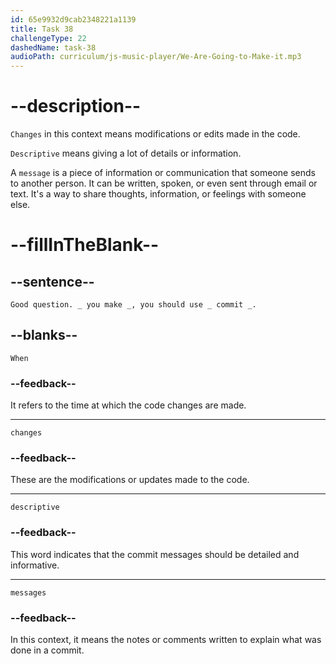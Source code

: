 ```yaml
---
id: 65e9932d9cab2348221a1139
title: Task 38
challengeType: 22
dashedName: task-38
audioPath: curriculum/js-music-player/We-Are-Going-to-Make-it.mp3
---
```


<!--
AUDIO REFERENCE:
Brian: Good question. When you make changes, you should use descriptive commit messages.
-->

# --description--

`Changes` in this context means modifications or edits made in the code.

`Descriptive` means giving a lot of details or information.

A `message` is a piece of information or communication that someone sends to another person. It can be written, spoken, or even sent through email or text. It's a way to share thoughts, information, or feelings with someone else.

# --fillInTheBlank--

## --sentence--

`Good question. _ you make _, you should use _ commit _.`

## --blanks--

`When`

### --feedback--

It refers to the time at which the code changes are made.

---

`changes`

### --feedback--

These are the modifications or updates made to the code.

---

`descriptive`

### --feedback--

This word indicates that the commit messages should be detailed and informative.

---

`messages`

### --feedback--

In this context, it means the notes or comments written to explain what was done in a commit.

